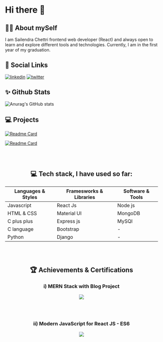 # Hi there 👋 


## 👨‍💻 About mySelf


I am Sailendra Chettri frontend web developer (React) and always open to learn and explore different tools and technologies. Currently, I am in the first year of my graduation.

## 🔗 Social Links
[![linkedin](https://img.shields.io/badge/linkedin-0A66C2?style=for-the-badge&logo=linkedin&logoColor=white)](https://www.linkedin.com/in/sailendrachettri/)
[![twitter](https://img.shields.io/badge/twitter-1DA1F2?style=for-the-badge&logo=twitter&logoColor=white)](https://twitter.com/sailendrchettri)

## ✨ Github Stats
![Anurag's GitHub stats](https://github-readme-stats.vercel.app/api?username=sailendrachettri&hide=contribs,prs&show_icons=true&theme=radical)


## ‍💻 Projects 
[![Readme Card](https://github-readme-stats.vercel.app/api/pin/?username=sailendrachettri&repo=react-portfolio&show_owner=true)](https://github.com/sailendrachettri/react-portfolio)

[![Readme Card](https://github-readme-stats.vercel.app/api/pin/?username=sailendrachettri&repo=text-helper&show_owner=true)](https://github.com/sailendrachettri/text-helper)

<br><br>

## <p align="center"> 💻 Tech stack, I have used so far: </p>

<div align="center">

| Languages & Styles | Framesworks & Libraries | Software & Tools |
| --------------------- | ----------- | ------------------ |
| Javascript | React Js | Node js
| HTML & CSS | Material UI | MongoDB
| C plus plus | Express js | MySQl
| C language| Bootstrap | - |
| Python | Django | - |  

</div>

<br> <br>


## <p align="center"> 🏆 Achievements & Certifications </p>

### <div align="center"> i) MERN Stack with Blog Project </div>
<p align="center">
  <img src="https://udemy-certificate.s3.amazonaws.com/image/UC-b11f2ede-9a15-4f0c-87d4-6a897f43723f.jpg">
</p>

<br> <br>

### <div align="center"> ii) Modern JavaScript for React JS - ES6 </div>
<p align="center">
  <img src="https://udemy-certificate.s3.amazonaws.com/image/UC-94293565-9a83-4cba-8b31-7afcf9138fd7.jpg">
</p>







<!-- References: -->
<!-- Resource: https://github.com/anuraghazra/github-readme-stats  -->

<!-- <img align="left" alt="Sailendra" src="https://github-readme-stats.vercel.app/api/top-langs/?username=sailendrachettri" /> -->

